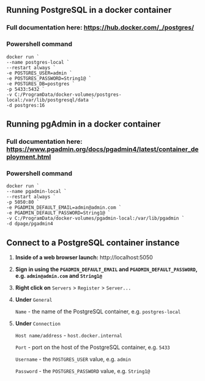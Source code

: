 ## Running PostgreSQL in a docker container

### Full documentation here: https://hub.docker.com/_/postgres/

### Powershell command
```
docker run `
--name postgres-local `
--restart always `
-e POSTGRES_USER=admin `
-e POSTGRES_PASSWORD=String1@ `
-e POSTGRES_DB=postgres `
-p 5433:5432 `
-v C:/ProgramData/docker-volumes/postgres-local:/var/lib/postgresql/data `
-d postgres:16
```

## Running pgAdmin in a docker container

### Full documentation here: https://www.pgadmin.org/docs/pgadmin4/latest/container_deployment.html

### Powershell command
```
docker run `
--name pgadmin-local `
--restart always `
-p 5050:80 `
-e PGADMIN_DEFAULT_EMAIL=admin@admin.com `
-e PGADMIN_DEFAULT_PASSWORD=String1@ `
-v C:/ProgramData/docker-volumes/pgadmin-local:/var/lib/pgadmin `
-d dpage/pgadmin4
```

## Connect to a PostgreSQL container instance

1. __Inside of a web browser launch:__ http://localhost:5050

2. __Sign in using the `PGADMIN_DEFAULT_EMAIL` and `PGADMIN_DEFAULT_PASSWORD`, e.g. `admin@admin.com` and `String1@`__

3. __Right click on__ `Servers` > `Register` > `Server...`

4. __Under__ `General`
   
    `Name` - the name of the PostgreSQL container, e.g. `postgres-local`

5. __Under__ `Connection`

    `Host name/address` - `host.docker.internal`

    `Port` - port on the host of the PostgreSQL container, e.g. `5433`

    `Username` - the `POSTGRES_USER` value, e.g. `admin`

    `Password` - the `POSTGRES_PASSWORD` value, e.g. `String1@`
